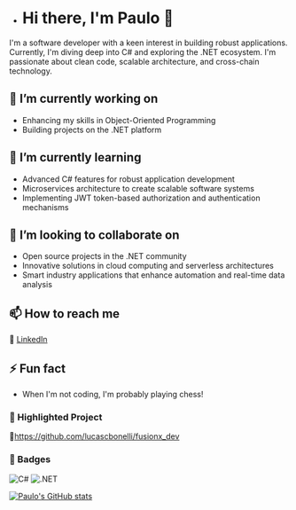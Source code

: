 - # Hi there, I'm Paulo 👋

I'm a software developer with a keen interest in building robust applications. Currently, I'm diving deep into C# and exploring the .NET ecosystem. I'm passionate about clean code, scalable architecture, and cross-chain technology.

## 🔭 I’m currently working on
- Enhancing my skills in Object-Oriented Programming
- Building projects on the .NET platform

## 🌱 I’m currently learning
- Advanced C# features for robust application development
- Microservices architecture to create scalable software systems
- Implementing JWT token-based authorization and authentication mechanisms

## 👯 I’m looking to collaborate on
- Open source projects in the .NET community
- Innovative solutions in cloud computing and serverless architectures
- Smart industry applications that enhance automation and real-time data analysis

## 📫 How to reach me
🔗 [LinkedIn](https://www.linkedin.com/in/paulo-lisboa-75a1716b/)

## ⚡ Fun fact
- When I'm not coding, I'm probably playing chess!

### 📜 Highlighted Project
🔗https://github.com/lucascbonelli/fusionx_dev

### 🏅 Badges
<!-- Add technology badges here -->

![C#](https://img.shields.io/badge/C%23-239120.svg?style=for-the-badge&logo=c-sharp&logoColor=white)
![.NET](https://img.shields.io/badge/.NET-512BD4?style=for-the-badge&logo=dot-net&logoColor=white)

[![Paulo's GitHub stats](https://github-readme-stats.vercel.app/api?username=paulolisboa38&show_icons=true)](https://github.com/paulolisboa38)


